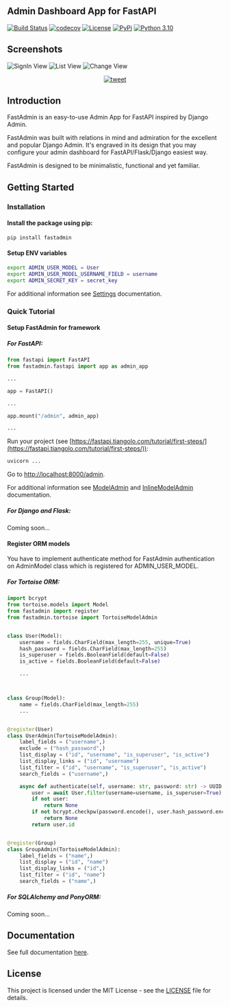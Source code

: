 ## Admin Dashboard App for FastAPI

[![Build Status](https://github.com/vsdudakov/fastadmin/workflows/CI/badge.svg?branch=main)](https://github.com/vsdudakov/fastadmin/workflows/CI/badge.svg?branch=main)
[![codecov](https://codecov.io/gh/vsdudakov/fastadmin/branch/main/graph/badge.svg?token=RNGX5HOW3T)](https://codecov.io/gh/vsdudakov/fastadmin)
[![License](https://img.shields.io/github/license/vsdudakov/fastadmin)](https://github.com/vsdudakov/fastadmin/blob/master/LICENSE)
[![PyPi](https://badgen.net/pypi/v/fastadmin)](https://pypi.org/project/fastadmin/)
[![Python 3.10](https://img.shields.io/badge/python-3.10-blue.svg)](https://www.python.org/downloads/release/python-3100/)

## Screenshots

![SignIn View](https://raw.githubusercontent.com/vsdudakov/fastadmin/main/docs/assets/images/signin.png)
![List View](https://raw.githubusercontent.com/vsdudakov/fastadmin/main/docs/assets/images/list.png)
![Change View](https://raw.githubusercontent.com/vsdudakov/fastadmin/main/docs/assets/images/change.png)

<p align="center">
  <a href="https://twitter.com/intent/tweet?text=Admin%20Dashboard%20For%20FastAPI&url=https://github.com/vsdudakov/fastadmin&hashtags=FastAPI,AdminDashboard">
    <img alt="tweet" src="https://img.shields.io/twitter/url/https/twitter?label=Share%20on%20twitter&style=social" target="_blank" />
  </a>
</p>

## Introduction

FastAdmin is an easy-to-use Admin App for FastAPI inspired by Django Admin.

FastAdmin was built with relations in mind and admiration for the excellent and popular Django Admin.
It's engraved in its design that you may configure your admin dashboard for FastAPI/Flask/Django easiest way.

FastAdmin is designed to be minimalistic, functional and yet familiar.

## Getting Started

### Installation

#### Install the package using pip:

```bash
pip install fastadmin
```

#### Setup ENV variables

```bash
export ADMIN_USER_MODEL = User
export ADMIN_USER_MODEL_USERNAME_FIELD = username
export ADMIN_SECRET_KEY = secret_key
```

For additional information see [Settings](https://vsdudakov.github.io/fastadmin#settings) documentation.

### Quick Tutorial

#### Setup FastAdmin for framework

##### For FastAPI:

```python
from fastapi import FastAPI
from fastadmin.fastapi import app as admin_app

...

app = FastAPI()

...

app.mount("/admin", admin_app)

...
```

Run your project (see [https://fastapi.tiangolo.com/tutorial/first-steps/](https://fastapi.tiangolo.com/tutorial/first-steps/)):

```bash
uvicorn ...
```

Go to [http://localhost:8000/admin](http://localhost:8000/admin).

For additional information see [ModelAdmin](https://vsdudakov.github.io/fastadmin#model_admin_objects) and [InlineModelAdmin](https://vsdudakov.github.io/fastadmin#inline_model_admin_objects) documentation.

##### For Django and Flask:

Coming soon...

#### Register ORM models

You have to implement authenticate method for FastAdmin authentication on AdminModel class which is registered for ADMIN_USER_MODEL.

##### For Tortoise ORM:

```python
import bcrypt
from tortoise.models import Model
from fastadmin import register
from fastadmin.tortoise import TortoiseModelAdmin


class User(Model):
    username = fields.CharField(max_length=255, unique=True)
    hash_password = fields.CharField(max_length=255)
    is_superuser = fields.BooleanField(default=False)
    is_active = fields.BooleanField(default=False)

    ...



class Group(Model):
    name = fields.CharField(max_length=255)
    ...


@register(User)
class UserAdmin(TortoiseModelAdmin):
    label_fields = ("username",)
    exclude = ("hash_password",)
    list_display = ("id", "username", "is_superuser", "is_active")
    list_display_links = ("id", "username")
    list_filter = ("id", "username", "is_superuser", "is_active")
    search_fields = ("username",)

    async def authenticate(self, username: str, password: str) -> UUID | int | None:
        user = await User.filter(username=username, is_superuser=True).first()
        if not user:
            return None
        if not bcrypt.checkpw(password.encode(), user.hash_password.encode()):
            return None
        return user.id


@register(Group)
class GroupAdmin(TortoiseModelAdmin):
    label_fields = ("name",)
    list_display = ("id", "name")
    list_display_links = ("id",)
    list_filter = ("id", "name")
    search_fields = ("name",)
```

##### For SQLAlchemy and PonyORM:

Coming soon...

## Documentation

See full documentation [here](https://vsdudakov.github.io/fastadmin).

## License

This project is licensed under the MIT License - see the [LICENSE](https://github.com/vsdudakov/fastadmin/blob/main/LICENSE) file for details.
